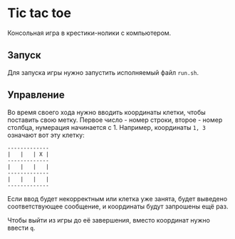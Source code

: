 # Tic tac toe

Консольная игра в крестики-нолики с компьютером.

## Запуск

Для запуска игры нужно запустить исполняемый файл `run.sh`.

## Управление

Во время своего хода нужно вводить координаты клетки, чтобы поставить свою метку. Первое число - номер строки, второе - номер столбца, нумерация начинается с 1. Например, координаты `1, 3` означают вот эту клетку:

```
-------------
|   |   | X |
-------------
|   |   |   |
-------------
|   |   |   |
-------------
```

Если ввод будет некорректным или клетка уже занята, будет выведено соответствующее сообщение, и координаты будут запрошены ещё раз.

Чтобы выйти из игры до её завершения, вместо координат нужно ввести `q`.
